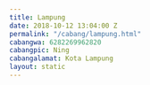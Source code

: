 ```yaml
---
title: Lampung
date: 2018-10-12 13:04:00 Z
permalink: "/cabang/lampung.html"
cabangwa: 6282269962820
cabangpic: Ning
cabangalamat: Kota Lampung
layout: static
---
```


